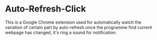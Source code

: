 # Auto-Refresh-Click
This is a Google Chrome extension used for automatically watch the variation of certain part by auto-refresh.once the programme find current webpage has changed, it's ring a sound for notification.
